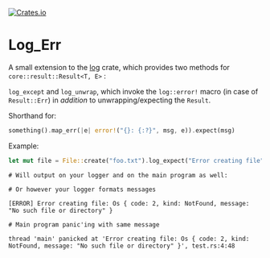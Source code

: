 [![Crates.io](https://img.shields.io/crates/v/log_err?style=flat-square)](https://crates.io/crates/log_err)

# Log_Err
A small extension to the [log](https://crates.io/crates/log) crate, which provides two methods for `core::result::Result<T, E>` :

`log_except` and `log_unwrap`, which invoke the `log::error!` macro (in case of `Result::Err`) in _addition_ to unwrapping/expecting the `Result`.

Shorthand for:

```rust
something().map_err(|e| error!("{}: {:?}", msg, e)).expect(msg)
```

Example:

```rust
let mut file = File::create("foo.txt").log_expect("Error creating file");
```
```
# Will output on your logger and on the main program as well:

# Or however your logger formats messages

[ERROR] Error creating file: Os { code: 2, kind: NotFound, message: "No such file or directory" }

# Main program panic'ing with same message

thread 'main' panicked at 'Error creating file: Os { code: 2, kind: NotFound, message: "No such file or directory" }', test.rs:4:48
```
